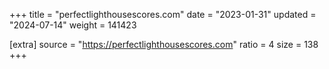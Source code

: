 +++
title = "perfectlighthousescores.com"
date = "2023-01-31"
updated = "2024-07-14"
weight = 141423

[extra]
source = "https://perfectlighthousescores.com"
ratio = 4
size = 138
+++
